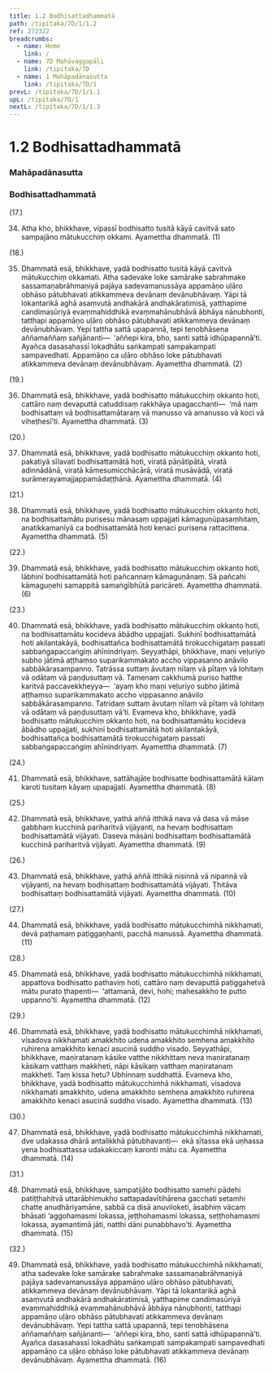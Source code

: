 ```yaml
---
title: 1.2 Bodhisattadhammatā
path: /tipitaka/7D/1/1.2
ref: 272322
breadcrumbs:
  - name: Home
    link: /
  - name: 7D Mahāvaggapāḷi
    link: /tipitaka/7D
  - name: 1 Mahāpadānasutta
    link: /tipitaka/7D/1
prevL: /tipitaka/7D/1/1.1
upL: /tipitaka/7D/1
nextL: /tipitaka/7D/1/1.3
---
```


# 1.2 Bodhisattadhammatā

### Mahāpadānasutta

### Bodhisattadhammatā

(17.)

34. Atha kho, bhikkhave, vipassī bodhisatto tusitā kāyā cavitvā sato sampajāno mātukucchiṃ okkami. Ayamettha dhammatā. (1)

(18.)

35. Dhammatā esā, bhikkhave, yadā bodhisatto tusitā kāyā cavitvā mātukucchiṃ okkamati. Atha sadevake loke samārake sabrahmake sassamaṇabrāhmaṇiyā pajāya sadevamanussāya appamāṇo uḷāro obhāso pātubhavati atikkammeva devānaṃ devānubhāvaṃ. Yāpi tā lokantarikā aghā asaṃvutā andhakārā andhakāratimisā, yatthapime candimasūriyā evaṃmahiddhikā evaṃmahānubhāvā ābhāya nānubhonti, tatthapi appamāṇo uḷāro obhāso pātubhavati atikkammeva devānaṃ devānubhāvaṃ. Yepi tattha sattā upapannā, tepi tenobhāsena aññamaññaṃ sañjānanti—  ‘aññepi kira, bho, santi sattā idhūpapannā’ti. Ayañca dasasahassī lokadhātu saṅkampati sampakampati sampavedhati. Appamāṇo ca uḷāro obhāso loke pātubhavati atikkammeva devānaṃ devānubhāvaṃ. Ayamettha dhammatā. (2)

(19.)

36. Dhammatā esā, bhikkhave, yadā bodhisatto mātukucchiṃ okkanto hoti, cattāro naṃ devaputtā catuddisaṃ rakkhāya upagacchanti—  ‘mā naṃ bodhisattaṃ vā bodhisattamātaraṃ vā manusso vā amanusso vā koci vā viheṭhesī’ti. Ayamettha dhammatā. (3)

(20.)

37. Dhammatā esā, bhikkhave, yadā bodhisatto mātukucchiṃ okkanto hoti, pakatiyā sīlavatī bodhisattamātā hoti, viratā pāṇātipātā, viratā adinnādānā, viratā kāmesumicchācārā, viratā musāvādā, viratā surāmerayamajjappamādaṭṭhānā. Ayamettha dhammatā. (4)

(21.)

38. Dhammatā esā, bhikkhave, yadā bodhisatto mātukucchiṃ okkanto hoti, na bodhisattamātu purisesu mānasaṃ uppajjati kāmaguṇūpasaṃhitaṃ, anatikkamanīyā ca bodhisattamātā hoti kenaci purisena rattacittena. Ayamettha dhammatā. (5)

(22.)

39. Dhammatā esā, bhikkhave, yadā bodhisatto mātukucchiṃ okkanto hoti, lābhinī bodhisattamātā hoti pañcannaṃ kāmaguṇānaṃ. Sā pañcahi kāmaguṇehi samappitā samaṅgībhūtā paricāreti. Ayamettha dhammatā. (6)

(23.)

40. Dhammatā esā, bhikkhave, yadā bodhisatto mātukucchiṃ okkanto hoti, na bodhisattamātu kocideva ābādho uppajjati. Sukhinī bodhisattamātā hoti akilantakāyā, bodhisattañca bodhisattamātā tirokucchigataṃ passati sabbaṅgapaccaṅgiṃ ahīnindriyaṃ. Seyyathāpi, bhikkhave, maṇi veḷuriyo subho jātimā aṭṭhaṃso suparikammakato accho vippasanno anāvilo sabbākārasampanno. Tatrāssa suttaṃ āvutaṃ nīlaṃ vā pītaṃ vā lohitaṃ vā odātaṃ vā paṇḍusuttaṃ vā. Tamenaṃ cakkhumā puriso hatthe karitvā paccavekkheyya—  ‘ayaṃ kho maṇi veḷuriyo subho jātimā aṭṭhaṃso suparikammakato accho vippasanno anāvilo sabbākārasampanno. Tatridaṃ suttaṃ āvutaṃ nīlaṃ vā pītaṃ vā lohitaṃ vā odātaṃ vā paṇḍusuttaṃ vā’ti. Evameva kho, bhikkhave, yadā bodhisatto mātukucchiṃ okkanto hoti, na bodhisattamātu kocideva ābādho uppajjati, sukhinī bodhisattamātā hoti akilantakāyā, bodhisattañca bodhisattamātā tirokucchigataṃ passati sabbaṅgapaccaṅgiṃ ahīnindriyaṃ. Ayamettha dhammatā. (7)

(24.)

41. Dhammatā esā, bhikkhave, sattāhajāte bodhisatte bodhisattamātā kālaṃ karoti tusitaṃ kāyaṃ upapajjati. Ayamettha dhammatā. (8)

(25.)

42. Dhammatā esā, bhikkhave, yathā aññā itthikā nava vā dasa vā māse gabbhaṃ kucchinā pariharitvā vijāyanti, na hevaṃ bodhisattaṃ bodhisattamātā vijāyati. Daseva māsāni bodhisattaṃ bodhisattamātā kucchinā pariharitvā vijāyati. Ayamettha dhammatā. (9)

(26.)

43. Dhammatā esā, bhikkhave, yathā aññā itthikā nisinnā vā nipannā vā vijāyanti, na hevaṃ bodhisattaṃ bodhisattamātā vijāyati. Ṭhitāva bodhisattaṃ bodhisattamātā vijāyati. Ayamettha dhammatā. (10)

(27.)

44. Dhammatā esā, bhikkhave, yadā bodhisatto mātukucchimhā nikkhamati, devā paṭhamaṃ paṭiggaṇhanti, pacchā manussā. Ayamettha dhammatā. (11)

(28.)

45. Dhammatā esā, bhikkhave, yadā bodhisatto mātukucchimhā nikkhamati, appattova bodhisatto pathaviṃ hoti, cattāro naṃ devaputtā paṭiggahetvā mātu purato ṭhapenti—  ‘attamanā, devi, hohi; mahesakkho te putto uppanno’ti. Ayamettha dhammatā. (12)

(29.)

46. Dhammatā esā, bhikkhave, yadā bodhisatto mātukucchimhā nikkhamati, visadova nikkhamati amakkhito udena amakkhito semhena amakkhito ruhirena amakkhito kenaci asucinā suddho visado. Seyyathāpi, bhikkhave, maṇiratanaṃ kāsike vatthe nikkhittaṃ neva maṇiratanaṃ kāsikaṃ vatthaṃ makkheti, nāpi kāsikaṃ vatthaṃ maṇiratanaṃ makkheti. Taṃ kissa hetu? Ubhinnaṃ suddhattā. Evameva kho, bhikkhave, yadā bodhisatto mātukucchimhā nikkhamati, visadova nikkhamati amakkhito, udena amakkhito semhena amakkhito ruhirena amakkhito kenaci asucinā suddho visado. Ayamettha dhammatā. (13)

(30.)

47. Dhammatā esā, bhikkhave, yadā bodhisatto mātukucchimhā nikkhamati, dve udakassa dhārā antalikkhā pātubhavanti—  ekā sītassa ekā uṇhassa yena bodhisattassa udakakiccaṃ karonti mātu ca. Ayamettha dhammatā. (14)

(31.)

48. Dhammatā esā, bhikkhave, sampatijāto bodhisatto samehi pādehi patiṭṭhahitvā uttarābhimukho sattapadavītihārena gacchati setamhi chatte anudhāriyamāne, sabbā ca disā anuviloketi, āsabhiṃ vācaṃ bhāsati ‘aggohamasmi lokassa, jeṭṭhohamasmi lokassa, seṭṭhohamasmi lokassa, ayamantimā jāti, natthi dāni punabbhavo’ti. Ayamettha dhammatā. (15)

(32.)

49. Dhammatā esā, bhikkhave, yadā bodhisatto mātukucchimhā nikkhamati, atha sadevake loke samārake sabrahmake sassamaṇabrāhmaṇiyā pajāya sadevamanussāya appamāṇo uḷāro obhāso pātubhavati, atikkammeva devānaṃ devānubhāvaṃ. Yāpi tā lokantarikā aghā asaṃvutā andhakārā andhakāratimisā, yatthapime candimasūriyā evaṃmahiddhikā evaṃmahānubhāvā ābhāya nānubhonti, tatthapi appamāṇo uḷāro obhāso pātubhavati atikkammeva devānaṃ devānubhāvaṃ. Yepi tattha sattā upapannā, tepi tenobhāsena aññamaññaṃ sañjānanti—  ‘aññepi kira, bho, santi sattā idhūpapannā’ti. Ayañca dasasahassī lokadhātu saṅkampati sampakampati sampavedhati appamāṇo ca uḷāro obhāso loke pātubhavati atikkammeva devānaṃ devānubhāvaṃ. Ayamettha dhammatā. (16)


